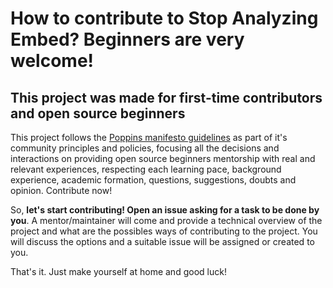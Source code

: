 # How to contribute to Stop Analyzing Embed? Beginners are very welcome!

## This project was made for first-time contributors and open source beginners

This project follows the [Poppins manifesto guidelines](github.com/bancodobrasil/poppins/) as part of it's community principles and policies, focusing all the decisions and interactions on providing open source beginners mentorship with real and relevant experiences, respecting each learning pace, background experience, academic formation, questions, suggestions, doubts and opinion.
Contribute now!

So, **let's start contributing! Open an issue asking for a task to be done by you**. A mentor/maintainer will come and provide a technical overview of the project and what are the possibles ways of contributing to the project. You will discuss the options and a suitable issue will be assigned or created to you.

That's it. Just make yourself at home and good luck!
